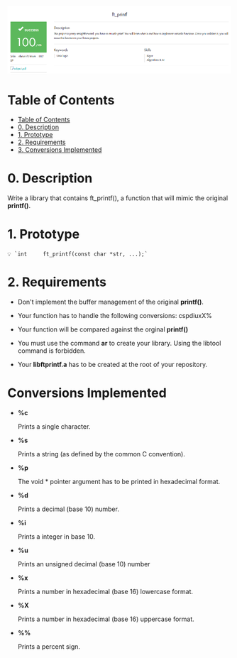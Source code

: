 <p align="center">
  <a href="">
    <img src="img/PRINTF.png" alt="printf">
  </a>
</p>

# Table of Contents
- [Table of Contents](#table-of-contents)
- [0. Description](#0-description)
- [1. Prototype](#1-prototype)
- [2. Requirements](#2-requirements)
- [3. Conversions Implemented](#conversions-implemented)
# 0. Description

Write a library that contains ft_printf(), a function that will mimic the original **printf()**.


# 1. Prototype

    
    💡 `int     ft_printf(const char *str, ...);`

 
# 2. Requirements
    
- Don't implement the buffer management of the original **printf()**.
    
- Your function has to handle the following conversions: cspdiuxX%
    
- Your function will be compared against the orginal **printf()**
    
- You must use the command **ar** to create your library. Using the libtool command is forbidden.
    
- Your **libftprintf.a** has to be created at the root of your repository.

# Conversions Implemented

- **%c**

    Prints a single character.
    
    
- **%s**
    
    Prints a string (as defined by the common C convention).
    
- **%p**
    
    The void * pointer argument has to be printed in hexadecimal format.
    
    
- **%d**
    
    Prints a decimal (base 10) number.
    
- **%i**
    
    Prints a integer in base 10.
    
    
- **%u**

    Prints an unsigned decimal (base 10) number

- **%x**

    Prints a number in hexadecimal (base 16) lowercase format.    
    
- **%X**
    
    Prints a number in hexadecimal (base 16) uppercase format.

- **%%**
    
    Prints a percent sign.
    

 
